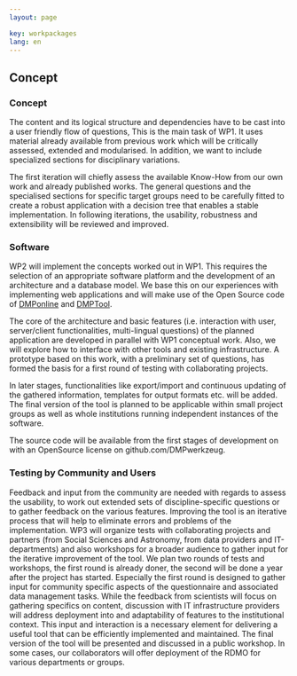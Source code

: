 ```yaml
---
layout: page

key: workpackages
lang: en
---
```


Concept 
-------------

### Concept

The content and its logical structure and dependencies have to be cast into a user friendly flow of questions, This is the main task of WP1. It uses material already available from previous work which will be critically assessed, extended and modularised. In addition, we want to include specialized sections for disciplinary variations. 

The first iteration will chiefly assess the available Know-How from our own work and already published works. The general questions and the specialised sections for specific target groups need to be carefully fitted to create a robust application with a decision tree that enables a stable implementation. In following iterations, the usability, robustness and extensibility will be reviewed and improved. 


### Software

WP2 will implement the concepts worked out in WP1. This requires the selection of an appropriate software platform and the development of an architecture and a database model. We base this on our experiences with implementing web applications and will make use of the Open Source code of [DMPonline](https://dmponline.dcc.ac.uk) and  [DMPTool](https://dmptool.org/). 

The core of the architecture and basic features (i.e. interaction with user, server/client functionalities, multi-lingual questions) of the planned application are developed in parallel with WP1 conceptual work. Also, we will explore how to interface with other tools and existing infrastructure. A prototype based on this work, with a preliminary set of questions, has formed the basis for a first round of testing with collaborating projects. 

In later stages, functionalities like export/import and continuous updating of the gathered information, templates for output formats etc. will be added. The final version of the tool is planned to be applicable within small project groups as well as whole institutions running independent instances of the software.  

The source code will be available from the first stages of development on with an OpenSource license  on github.com/DMPwerkzeug.


### Testing by Community and Users

Feedback and input from the community are needed with regards  to assess the usability, to work out extended sets of discipline-specific questions or to gather feedback on the various features. Improving  the tool is an iterative process that will help to eliminate errors and problems of the implementation. 
WP3 will organize tests with collaborating projects and partners (from Social Sciences and Astronomy, from data providers and IT-departments) and also workshops for a broader audience to gather input for the iterative improvement of the tool. We plan two rounds of tests and workshops, the first round is already doner, the second will be done a year after the project has started. Especially the first round is designed to gather input for community specific aspects of the questionnaire and associated data management tasks. 
While the feedback from scientists will focus on gathering specifics on content, discussion with IT infrastructure providers will address deployment into and adaptability of features to the institutional context. This input  and interaction is a necessary element for delivering a useful tool that can be efficiently implemented and maintained.
The final version of the tool will be presented and discussed in a public workshop. In some cases, our collaborators will offer deployment of the RDMO for various departments or groups.


